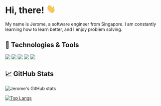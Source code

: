 # Hi, there! <img src="img/wave.gif" width="30px">

My name is Jerome, a software engineer from Singapore. I am constantly learning how to learn better, and I enjoy problem solving.

## 🔧 Technologies & Tools

![](https://img.shields.io/badge/Code-JavaScript-informational?style=flat&logo=javascript&logoColor=white&color=ffc93c)
![](https://img.shields.io/badge/Code-Python-informational?style=flat&logo=python&logoColor=white&color=687980)
![](https://img.shields.io/badge/Tools-PostgreSQL-informational?style=flat&logo=postgresql&logoColor=white&color=2bbc8a)
![](https://img.shields.io/badge/Tools-visual--studio--code-badge.svg?logo=Visual-Studio-code&color=blue)
![](https://img.shields.io/badge/Shell-Bash-informational?style=flat&logo=gnu-bash&logoColor=white&color=black)

## &#x1f4c8; GitHub Stats

![Jerome's GitHub stats](https://github-readme-stats.vercel.app/api?username=jerome-chua&show_icons=true&theme=nord)

[![Top Langs](https://github-readme-stats.vercel.app/api/top-langs/?username=jerome-chua)](https://github.com/jerome-chua/github-readme-stats)
